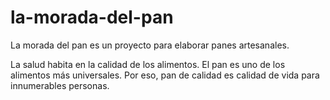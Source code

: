 # la-morada-del-pan
La morada del pan es un proyecto para elaborar panes artesanales.

La salud habita en la calidad de los alimentos. El pan es uno de los alimentos más universales. Por eso, pan de calidad es calidad de vida para innumerables personas.
